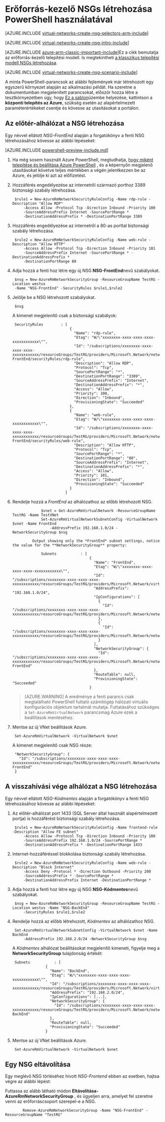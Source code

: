 <properties
   pageTitle="Hogyan hozhat létre NSGs az Azure erőforrás-kezelő PowerShell használatával |} Microsoft Azure"
   description="Megtudhatja, hogy miként hozhat létre és üzembe NSGs az Azure erőforrás-kezelő PowerShell használatával"
   services="virtual-network"
   documentationCenter="na"
   authors="jimdial"
   manager="carmonm"
   editor="tysonn"
   tags="azure-resource-manager"
/>
<tags
   ms.service="virtual-network"
   ms.devlang="na"
   ms.topic="article"
   ms.tgt_pltfrm="na"
   ms.workload="infrastructure-services"
   ms.date="02/23/2016"
   ms.author="jdial" />

# <a name="how-to-create-nsgs-in-resource-manager-by-using-powershell"></a>Erőforrás-kezelő NSGs létrehozása PowerShell használatával

[AZURE.INCLUDE [virtual-networks-create-nsg-selectors-arm-include](../../includes/virtual-networks-create-nsg-selectors-arm-include.md)]

[AZURE.INCLUDE [virtual-networks-create-nsg-intro-include](../../includes/virtual-networks-create-nsg-intro-include.md)]

[AZURE.INCLUDE [azure-arm-classic-important-include](../../includes/azure-arm-classic-important-include.md)]Ez a cikk bemutatja az erőforrás-kezelő telepítési modell. Is megtekintheti [a klasszikus telepítési modell NSGs létrehozása](virtual-networks-create-nsg-classic-ps.md).

[AZURE.INCLUDE [virtual-networks-create-nsg-scenario-include](../../includes/virtual-networks-create-nsg-scenario-include.md)]

A minta PowerShell-parancsok az alábbi fejlemények már létrehozott egy egyszerű környezet alapján az alkalmazási példát. Ha szeretne a dokumentumban megjelenített parancsokat, először hozza létre a tesztkörnyezetben úgy, hogy [Ez a sablon](http://github.com/telmosampaio/azure-templates/tree/master/201-IaaS-WebFrontEnd-SQLBackEnd)üzembe helyezése, kattintson a **központi telepítés az Azure**, szükség esetén az alapértelmezett paraméterértékeket cseréje és kövesse az utasításokat a portálon.

## <a name="how-to-create-the-nsg-for-the-front-end-subnet"></a>Az előtér-alhálózat a NSG létrehozása
Egy névvel ellátott *NSG-FrontEnd* alapján a forgatókönyv a fenti NSG létrehozásához kövesse az alábbi lépéseket:

[AZURE.INCLUDE [powershell-preview-include.md](../../includes/powershell-preview-include.md)]

1. Ha még sosem használt Azure PowerShell, megtudhatja, [hogy miként telepítése és beállítása Azure PowerShell](../powershell-install-configure.md) , és a képernyőn megjelenő utasításokat követve teljes mértékben a végén jelentkezzen be az Azure, és jelölje ki azt az előfizetést.

2. Hozzáférés engedélyezése az internetről származó porthoz 3389 biztonsági szabály létrehozása.

        $rule1 = New-AzureRmNetworkSecurityRuleConfig -Name rdp-rule -Description "Allow RDP"
            -Access Allow -Protocol Tcp -Direction Inbound -Priority 100
            -SourceAddressPrefix Internet -SourcePortRange *
            -DestinationAddressPrefix * -DestinationPortRange 3389

3. Hozzáférés engedélyezése az internetről a 80-as porttal biztonsági szabály létrehozása.

        $rule2 = New-AzureRmNetworkSecurityRuleConfig -Name web-rule -Description "Allow HTTP"
            -Access Allow -Protocol Tcp -Direction Inbound -Priority 101
            -SourceAddressPrefix Internet -SourcePortRange * -DestinationAddressPrefix *
            -DestinationPortRange 80

4. Adja hozzá a fenti hoz létre egy új NSG **NSG-FrontEnd**nevű szabályokat.

        $nsg = New-AzureRmNetworkSecurityGroup -ResourceGroupName TestRG -Location westus
        -Name "NSG-FrontEnd" -SecurityRules $rule1,$rule2

5. Jelölje be a NSG létrehozott szabályokat.

        $nsg

    A kimenet megjelenítő csak a biztonsági szabályok:

        SecurityRules        : [
                                 {
                                   "Name": "rdp-rule",
                                   "Etag": "W/\"xxxxxxxx-xxxx-xxxx-xxxx-xxxxxxxxxxxx\"",
                                   "Id": "/subscriptions/xxxxxxxx-xxxx-xxxx-xxxx-xxxxxxxxxxxx/resourceGroups/TestRG/providers/Microsoft.Network/networkSecurityGroups/NSG-FrontEnd/securityRules/rdp-rule",
                                   "Description": "Allow RDP",
                                   "Protocol": "Tcp",
                                   "SourcePortRange": "*",
                                   "DestinationPortRange": "3389",
                                   "SourceAddressPrefix": "Internet",
                                   "DestinationAddressPrefix": "*",
                                   "Access": "Allow",
                                   "Priority": 100,
                                   "Direction": "Inbound",
                                   "ProvisioningState": "Succeeded"
                                 },
                                 {
                                   "Name": "web-rule",
                                   "Etag": "W/\"xxxxxxxx-xxxx-xxxx-xxxx-xxxxxxxxxxxx\"",
                                   "Id": "/subscriptions/xxxxxxxx-xxxx-xxxx-xxxx-xxxxxxxxxxxx/resourceGroups/TestRG/providers/Microsoft.Network/networkSecurityGroups/NSG-FrontEnd/securityRules/web-rule",
                                   "Description": "Allow HTTP",
                                   "Protocol": "Tcp",
                                   "SourcePortRange": "*",
                                   "DestinationPortRange": "80",
                                   "SourceAddressPrefix": "Internet",
                                   "DestinationAddressPrefix": "*",
                                   "Access": "Allow",
                                   "Priority": 101,
                                   "Direction": "Inbound",
                                   "ProvisioningState": "Succeeded"
                                 }
                               ]

6. Rendelje hozzá a *FrontEnd* az alhálózathoz az előbb létrehozott NSG.

                    $vnet = Get-AzureRmVirtualNetwork -ResourceGroupName TestRG -Name TestVNet
                    Set-AzureRmVirtualNetworkSubnetConfig -VirtualNetwork $vnet -Name FrontEnd
                        -AddressPrefix 192.168.1.0/24 -NetworkSecurityGroup $nsg

                Output showing only the *FrontEnd* subnet settings, notice the value for the **NetworkSecurityGroup** property:

                    Subnets           : [
                                          {
                                            "Name": "FrontEnd",
                                            "Etag": "W/\"xxxxxxxx-xxxx-xxxx-xxxx-xxxxxxxxxxxx\"",
                                            "Id": "/subscriptions/xxxxxxxx-xxxx-xxxx-xxxx-xxxxxxxxxxxx/resourceGroups/TestRG/providers/Microsoft.Network/virtualNetworks/TestVNet/subnets/FrontEnd",
                                            "AddressPrefix": "192.168.1.0/24",
                                            "IpConfigurations": [
                                              {
                                                "Id": "/subscriptions/xxxxxxxx-xxxx-xxxx-xxxx-xxxxxxxxxxxx/resourceGroups/TestRG/providers/Microsoft.Network/networkInterfaces/TestNICWeb2/ipConfigurations/ipconfig1"
                                              },
                                              {
                                                "Id": "/subscriptions/xxxxxxxx-xxxx-xxxx-xxxx-xxxxxxxxxxxx/resourceGroups/TestRG/providers/Microsoft.Network/networkInterfaces/TestNICWeb1/ipConfigurations/ipconfig1"
                                              }
                                            ],
                                            "NetworkSecurityGroup": {
                                              "Id": "/subscriptions/xxxxxxxx-xxxx-xxxx-xxxx-xxxxxxxxxxxx/resourceGroups/TestRG/providers/Microsoft.Network/networkSecurityGroups/NSG-FrontEnd"
                                            },
                                            "RouteTable": null,
                                            "ProvisioningState": "Succeeded"
                                          }

    >[AZURE.WARNING] A eredménye a fenti parancs csak megtalálható PowerShell futtató számítógép hálózati virtuális konfigurációs objektum tartalmát mutatja. Futtatásához szükséges a `Set-AzureRmVirtualNetwork` parancsmag Azure ezek a beállítások mentéséhez.

7. Mentse az új VNet beállítások Azure.

        Set-AzureRmVirtualNetwork -VirtualNetwork $vnet

    A kimenet megjelenítő csak NSG része:

        "NetworkSecurityGroup": {
          "Id": "/subscriptions/xxxxxxxx-xxxx-xxxx-xxxx-xxxxxxxxxxxx/resourceGroups/TestRG/providers/Microsoft.Network/networkSecurityGroups/NSG-FrontEnd"
        }

## <a name="how-to-create-the-nsg-for-the-back-end-subnet"></a>A visszahívási vége alhálózat a NSG létrehozása
Egy névvel ellátott *NSG-Kódmentes* alapján a forgatókönyv a fenti NSG létrehozásához kövesse az alábbi lépéseket:

1. Az előtér-alhálózat port 1433 (SQL Server által használt alapértelmezett portja) is hozzáférést biztonsági szabály létrehozása.

        $rule1 = New-AzureRmNetworkSecurityRuleConfig -Name frontend-rule -Description "Allow FE subnet"
            -Access Allow -Protocol Tcp -Direction Inbound -Priority 100
            -SourceAddressPrefix 192.168.1.0/24 -SourcePortRange *
            -DestinationAddressPrefix * -DestinationPortRange 1433

2. Internet-hozzáféréssel blokkolása biztonsági szabály létrehozása.

        $rule2 = New-AzureRmNetworkSecurityRuleConfig -Name web-rule -Description "Block Internet"
            -Access Deny -Protocol * -Direction Outbound -Priority 200
            -SourceAddressPrefix * -SourcePortRange *
            -DestinationAddressPrefix Internet -DestinationPortRange *

3. Adja hozzá a fenti hoz létre egy új NSG **NSG-Kódmentes**nevű szabályokat.

        $nsg = New-AzureRmNetworkSecurityGroup -ResourceGroupName TestRG -Location westus -Name "NSG-BackEnd"
            -SecurityRules $rule1,$rule2

4. Rendelje hozzá az előbb létrehozott, *Kódmentes* az alhálózathoz NSG.

        Set-AzureRmVirtualNetworkSubnetConfig -VirtualNetwork $vnet -Name BackEnd
            -AddressPrefix 192.168.2.0/24 -NetworkSecurityGroup $nsg

    A *Kódmentes* alhálózat beállításokat megjelenítő kimeneti, figyelje meg a **NetworkSecurityGroup** tulajdonság értékét:

        Subnets           : [
                      {
                        "Name": "BackEnd",
                        "Etag": "W/\"xxxxxxxx-xxxx-xxxx-xxxx-xxxxxxxxxxxx\"",
                        "Id": "/subscriptions/xxxxxxxx-xxxx-xxxx-xxxx-xxxxxxxxxxxx/resourceGroups/TestRG/providers/Microsoft.Network/virtualNetworks/TestVNet/subnets/BackEnd",
                        "AddressPrefix": "192.168.2.0/24",
                        "IpConfigurations": [...],
                        "NetworkSecurityGroup": {
                          "Id": "/subscriptions/xxxxxxxx-xxxx-xxxx-xxxx-xxxxxxxxxxxx/resourceGroups/TestRG/providers/Microsoft.Network/networkSecurityGroups/NSG-BackEnd"
                        },
                        "RouteTable": null,
                        "ProvisioningState": "Succeeded"
                      }

5. Mentse az új VNet beállítások Azure.

        Set-AzureRmVirtualNetwork -VirtualNetwork $vnet


## <a name="how-to-remove-an-nsg"></a>Egy NSG eltávolítása

Egy meglévő NSG törléséhez hívott *NSG-Frontend* ebben az esetben, hajtsa végre az alábbi lépést:

Futtassa az alább látható módon **Eltávolítása-AzureRmNetworkSecurityGroup** , és ügyeljen arra, amelyet fel szeretne venni az erőforráscsoport szerepel-e a NSG.

            Remove-AzureRmNetworkSecurityGroup -Name "NSG-FrontEnd" -ResourceGroupName "TestRG"
